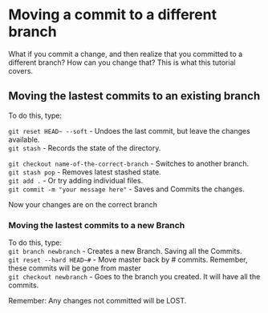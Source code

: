 # Moving a commit to a different branch
What if you commit a change, and then realize that you committed to a different branch?
How can you change that? This is what this tutorial covers.

## Moving the lastest commits to an existing branch
To do this, type:

```git reset HEAD~ --soft``` - Undoes the last commit, but leave the changes available.  
```git stash``` - Records the state of the directory.  

```git checkout name-of-the-correct-branch``` - Switches to another branch.
```git stash pop``` - Removes latest stashed state.  
```git add .``` - Or try adding individual files.  
```git commit -m "your message here"``` - Saves and Commits the changes.  

Now your changes are on the correct branch


### Moving the lastest commits to a new Branch
To do this, type:  
```git branch newbranch``` -  Creates a new Branch. Saving all the Commits.  
```git reset --hard HEAD~#``` - Move master back by # commits. Remember, these commits will be gone from master  
```git checkout newbranch``` - Goes to the branch you created. It will have all the commits.  

Remember: Any changes not committed will be LOST.
